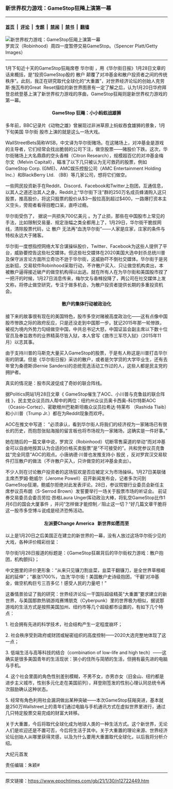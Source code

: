 ### 新世界权力游戏：GameStop狂飚上演第一幕

---

#### [首页](../../../..?n12722449) &nbsp;|&nbsp; [评论](../../../../../epoch-comment?n12722449) &nbsp;|&nbsp; [专题](../../../../../epoch-special?n12722449) &nbsp;|&nbsp; [禁闻](../../../../../epoch-news?n12722449) &nbsp;|&nbsp; [禁书](../../../../../books?n12722449) &nbsp;|&nbsp; [翻墙](https://github.com/gfw-breaker/nogfw/blob/master/README.md?n12722449)


<div><img alt="新世界权力游戏：GameStop狂飚上演第一幕" class="attachment-djy_600_400 size-djy_600_400 wp-post-image" src="https://i.epochtimes.com/assets/uploads/2021/01/481920-600x400.jpg"/>
<div class="caption">
 罗宾汉（Robinhood）周四一度暂停交易GameStop。（Spencer Platt/Getty Images）
</div></div><hr/><div class="post_content" id="artbody" itemprop="articleBody">
 <!-- article content begin -->
 <div class="main-section cce-col-9 newMainSection">
  <div class="post-header-container">
   <div class="main-section cce-col-9 newMainSection">
    <div class="post-header-container">
     <div class="main-section cce-col-9 newMainSection">
      <div class="post-header-container">
       <section>
        <section>
         <section>
          1月下旬近十天的GameStop狂飚席卷
          <ok href="https://www.epochtimes.com/gb/tag/%E5%8D%8E%E5%B0%94%E8%A1%97.html">
           华尔街
          </ok>
          ，用《华尔街日报》1月28日文章的话来概括，是“投资GameStop股的
          <ok href="https://www.epochtimes.com/gb/tag/%E6%95%A3%E6%88%B7.html">
           散户
          </ok>
          颠覆了对冲基金和散户投资者之间的传统秩序”。此刻，我正在研究取代全球化的“大重置”，对世界经济论坛的创始人克劳斯‧施瓦布的Great  Reset描绘的新世界图景有一定了解之后，认为1月20日华府拜登总统登基上演了新世界权力游戏的序曲，GameStop狂飚则是新世界权力游戏的第一幕。
          <h4 style="text-align: center;">
           <strong>
            GameStop
           </strong>
           <strong>
            狂飚：小小蚂蚁战雄狮
           </strong>
          </h4>
          <p>
           多年前，BBC记录片《动物之雄》曾展现过非洲草原上蚂蚁吞食雄狮的景象，1月下旬美国
           <ok href="https://www.epochtimes.com/gb/tag/%E5%8D%8E%E5%B0%94%E8%A1%97.html">
            华尔街
           </ok>
           股市上演的就是这么一场大戏。
          </p>
          <p>
           WallStreetBets简称WSB，中文译为华尔街赌场。在这赌场上，对冲基金是游戏的主导者，它们经常会找出脆弱的公司下注，做空股票——赌股价下跌。这次，华尔街赌场上大名鼎鼎的空头香橼（Citron Research），规模超百亿的对冲基金梅尔文（Melvin Capitall），瞄准了以下几只被认为无可救药的股票，例如GameStop Corp. (GME)、AMC娱乐控股公司（AMC Entertainment Holding Inc.）和BlackBerry Ltd. （BB）等几家公司，想将它们做空。
          </p>
          <p>
           一些网民投资新手在Reddit、Discord、Facebook和Twitter上抱团，互通信息，以其人之道还治其人之身。Reddit上“华尔街下注”群的250万名成员蜂涌购入这只股票，推高股价，将这只股票的股价从$3一股拉高到超过$400，一路爆打资本主义空头，旁观者看得目瞪口呆，直呼过瘾。
          </p>
          <p>
           华尔街受伤了，
           <ok href="https://www.reuters.com/article/us-retail-trading-shortbets-idUSKBN29X1SW">
            据说一共损失700亿美元
           </ok>
           。为了止损，那些在中国股市上常见的手法，比如限制交易量、规定涨幅之类全都用上了，1月29日，华尔街干脆拔网线，清除股票代码，让
           <ok href="https://www.epochtimes.com/gb/tag/%E6%95%A3%E6%88%B7.html">
            散户
           </ok>
           无法再“血洗华尔街”——人家是庄家，庄家的条件与特权永远大于赌客。
          </p>
          <p>
           华尔街一度想指控网络大军合谋操纵股价，Twitter、Facebook为这些人提供了平台，威胁要控告这些社交媒体。但这些社交媒体在2020美国大选中封杀总统川普及保守派言论方面所立奇功不逊于华尔街，这威胁吓不倒社交媒体。华尔街于是另出新招，交易软件Robinhood采取行动，不许散户买入、只让做空机构卖出，本被散户逼得接近破产的做空机构得以出逃。就在所有人在为华尔街和美国股市捏了一把汗的时候，1月27日消息传来，梅尔文与香橼投降了，两公司在社交媒体上发文称，将停止做空研究，专注于做多机会，为散户投资者提供长期的多重投资机会。
          </p>
          <h4 style="text-align: center;">
           <strong>
            散户的集体行动被政治化
           </strong>
          </h4>
          <p>
           接下来的故事很有现在的美国特色，股市多空对赌被高度政治化——这有点像中国股市惨跌之际的政府反应，只是还没走到中国那一步。犹记2015年那一轮惨跌，被视为境内外势力勾结做空中国，中共总书记大怒，中国证监会副主席以下数十位官员及奉旨救市的业界精英尽皆入狱，本人曾写《救市三军尽入狱》（2015年11月）以志其事。
          </p>
          <p>
           由于支持川普的马斯克大量买入GameStop的股票，于是有人称这是川普打击华尔街的阴谋。但是《华尔街日报》采访的散户，或者是欠学贷的大学毕业生，还有去年曾为桑德斯(Bernie Sanders)的总统竞选活动工作过的人，这些人都是民主党的拥护者。
          </p>
          <p>
           真实的情况是：股市风波促成了奇妙的联合阵线。
          </p>
          <p>
           据Politics网站1月28日文章《
           <ok href="https://www.politico.com/news/2021/01/28/gamestop-stock-aoc-trump-jr-cruz-463539">
            GameStop催生了AOC、小川普与克鲁兹的联合阵线
           </ok>
           》，民主党众议员四人帮中的两位：纽约州众议员奥卡西奥-科尔特斯AOC（Ocasio-Cortez）、密歇根州巴勒斯坦裔众议员拉希达‧特莱布 （Rashida Tlaib）和小川普（Trump Jr.）都在为Reddit现象而欢呼。
          </p>
          <p>
           AOC在推文中写道： “必须承认，看到华尔街人将我们的经济视为一家赌场已有很长的历史，而抱怨张贴海报的留言板也将市场视为一家赌场，这确实是一件好事。”
          </p>
          <p>
           她在随后的一篇文章中说，罗宾汉（Robinhood）切断零售渠道的举动“而对冲基金可以自由地按其认为合适的价格买卖股票”是“不可接受的”。共和党参议员克鲁兹“完全同意”AOC的观点。小唐纳德‧川普也发推支持小
           <ok href="https://www.epochtimes.com/gb/tag/%E8%82%A1%E6%B0%91.html">
            股民
           </ok>
           ，反对罗宾汉交易软件打压散户的做法（不许散户买入，只许做空的对冲基金卖出）。
          </p>
          <p>
           不少人则在讨论散户投资者的这场狂欢是否应被定义为市场操纵。1月27日美联储主席杰罗姆‧鲍威尔（Jerome Powell）召开新闻发布会，记者多次问到GameStop狂潮，鲍威尔拒绝对此发表评论。28日，参议院银行业委员会新任主席参议员布朗（S-Serrod Brown）发誓要举行一场关于股票市场的听证会。
           <ok href="https://twitter.com/pghowie3/status/1354915156199944194">
            前证券交易委员会委员劳拉‧昂格Laura Unger挥动政治大棒，将轧空GameStop比作1月6日的国会大厦事件
           </ok>
           ，并问“怎样做才能控制／阻止这一切？“好几篇文章干脆将这一股市多空博斗说成是经济恐怖活动。
          </p>
          <h4 style="text-align: center;">
           <strong>
            左派要Change America   新世界如愿而至
           </strong>
          </h4>
          <p>
           以上是1月20日之后美国正在建立的新世界的一幕，没有人放过这场华尔街少见的大戏，各种评价精彩纷呈：
          </p>
          <p>
           华尔街1月28日报道的标题是：《GameStop狂飙背后的华尔街权力游戏：散户抱团，机构颤抖》；
          </p>
          <p>
           中文圈里的评价更形象：“从来只见镰刀割韭菜，韭菜干翻镰刀，是全世界草根崛起的延伸”；“暴涨1700%，‘血洗’华尔街！美国散户史诗级抱团，‘干翻’对冲基金，做空机构巨亏三百多亿！感受人民的力量吧！”
          </p>
          <p>
           这番情景验证了我的研究：世界经济论坛一干国际超级精英“大重置”要求建立的新世界，与美国那款热销游戏赛博朋克（Cyberpunk）里的世界极为相似，据说那游戏的生活方式是按照美国加州、纽约市等几个超级都市设置的，有如下几个特点：
          </p>
          <p>
           1. 社会拥有先进的科学技术，社会结构产生一定程度崩坏；
          </p>
          <p>
           2. 社会秩序受到政府或财团或秘密组织的高度控制——2020大选完整地体现了这一点；
          </p>
          <p>
           3. 低端生活与高等科技的结合（combination of low-life and high tech）——这确实是很多美国青年的生活现状：狭小的住所与简陋的生活，但拥有最先进的电脑与手机。
          </p>
          <p>
           4. 这个社会里面的角色性别差别模糊，不男不女，亦男亦女（旧金山、纽约都是进步主义城市，性别多元化走在美国前列），拜登刚签发的性别心理认同总统令再次鼓励确认这种状态。
          </p>
          <p>
           5. 经常有角色利用社会漏洞做出某种突破——本次GameStop狂飚突进，基本就是250万Wallstreet上的青年们通过电脑与手机通讯方式在虚拟世界里进行，通过几只特定股票交易完成的财富大转移。
          </p>
          <p>
           关于大重置，今后将取代全球化成为地球人类的一种生活方式。这个新世界，无论人们是欢迎还是不置可否，今后将生活于其中。关于大重置的理论来源、世界经济论坛创始人从哪里获得灵感，以及为什么要用大重置取代全球化，以后我将分析介绍。
          </p>
          <p>
           大纪元首发
          </p>
          <p>
           责任编辑：朱颖#
          </p>
         </section>
        </section>
       </section>
      </div>
     </div>
    </div>
   </div>
  </div>
 </div>
 <!-- article content end -->
 <div id="below_article_ad">
 </div>
</div>


---

原文链接：https://www.epochtimes.com/gb/21/1/30/n12722449.htm